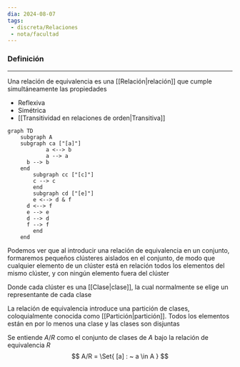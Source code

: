 ```yaml
---
dia: 2024-08-07
tags: 
 - discreta/Relaciones
 - nota/facultad
---
```

### Definición
---
Una relación de equivalencia es una [[Relación|relación]] que cumple simultáneamente las propiedades
* Reflexiva
* Simétrica
* [[Transitividad en relaciones de orden|Transitiva]]


```mermaid
graph TD
	subgraph A
    subgraph ca ["[a]"]
			a <--> b
			a --> a
      b --> b
    end
		subgraph cc ["[c]"]
	    c --> c
		end
		subgraph cd ["[e]"]
	    e <--> d & f
      d <--> f
      e --> e
      d --> d
      f --> f
		end
	end

```

Podemos ver que al introducir una relación de equivalencia en un conjunto, formaremos pequeños clústeres aislados en el conjunto, de modo que cualquier elemento de un clúster está en relación todos los elementos del mismo clúster, y con ningún elemento fuera del clúster

Donde cada clúster es una [[Clase|clase]], la cual normalmente se elige un representante de cada clase

La relación de equivalencia introduce una partición de clases, coloquialmente conocida como [[Partición|partición]]. Todos los elementos están en por lo menos una clase y las clases son disjuntas

Se entiende $A/R$ como el conjunto de clases de $A$ bajo la relación de equivalencia $R$ $$ A/R = \Set{ [a] : ~ a \in A } $$